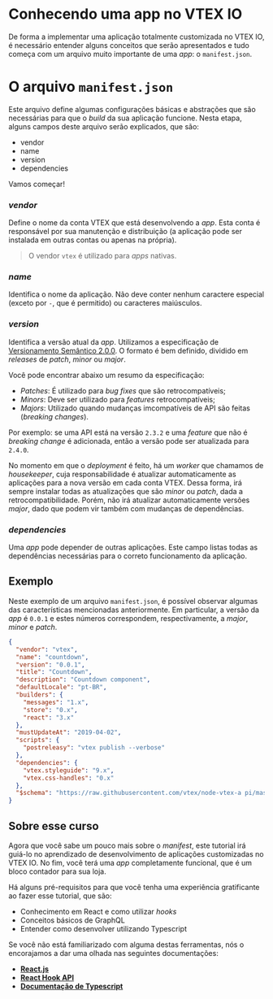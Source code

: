 # Conhecendo uma app no VTEX IO
De forma a implementar uma aplicação totalmente customizada no VTEX IO, é necessário entender alguns conceitos que serão apresentados e tudo começa com um arquivo muito importante de uma _app_: o `manifest.json`.


# O arquivo `manifest.json`
Este arquivo define algumas configurações básicas e abstrações que são necessárias para que o _build_ da sua aplicação funcione. Nesta etapa, alguns campos deste arquivo serão explicados, que são:
- vendor
- name
- version
- dependencies

Vamos começar!

### _vendor_

Define o nome da conta VTEX que está desenvolvendo a _app_. Esta conta é responsável por sua manutenção e distribuição (a aplicação pode ser instalada em outras contas ou apenas na própria).

>O vendor `vtex` é utilizado para _apps_ nativas.

### _name_

Identifica o nome da aplicação. Não deve conter nenhum caractere especial (exceto por `-`, que é permitido) ou caracteres maiúsculos.

### _version_
Identifica a versão atual da _app_. Utilizamos a especificação de [Versionamento Semântico 2.0.0](https://semver.org/). O formato é bem definido, dividido em _releases_ de _patch_, _minor_ ou _major_.

Você pode encontrar abaixo um resumo da especificação:
- *Patches*: É utilizado para _bug fixes_ que são retrocompatíveis;
- *Minors*: Deve ser utilizado para _features_ retrocompatíveis;
- *Majors*: Utilizado quando mudanças imcompatíveis de API são feitas (_breaking changes_).

Por exemplo: se uma API está na versão `2.3.2` e uma _feature_ que não é _breaking change_ é adicionada, então a versão pode ser atualizada para `2.4.0`.

No momento em que o _deployment_ é feito, há um _worker_ que chamamos de _housekeeper_, cuja responsabilidade é atualizar automaticamente as aplicações para a nova versão em cada conta VTEX. Dessa forma, irá sempre instalar todas as atualizações que são _minor_ ou _patch_, dada a retrocompatibilidade. Porém, não irá atualizar automaticamente versões _major_, dado que podem vir também com mudanças de dependências.

### _dependencies_

Uma _app_ pode depender de outras aplicações. Este campo listas todas as dependências necessárias para o correto funcionamento da aplicação.

## Exemplo
Neste exemplo de um arquivo `manifest.json`, é possível observar algumas das características mencionadas anteriormente. Em particular, a versão da _app_ é `0.0.1` e estes números correspondem, respectivamente, a _major_, _minor_ e _patch_.

```json
{
  "vendor": "vtex",
  "name": "countdown",
  "version": "0.0.1",
  "title": "Countdown",
  "description": "Countdown component",
  "defaultLocale": "pt-BR",
  "builders": {
    "messages": "1.x",
    "store": "0.x",
    "react": "3.x"
  },
  "mustUpdateAt": "2019-04-02",
  "scripts": {
    "postreleasy": "vtex publish --verbose"
  },
  "dependencies": {
    "vtex.styleguide": "9.x",
    "vtex.css-handles": "0.x"
  },
  "$schema": "https://raw.githubusercontent.com/vtex/node-vtex-a pi/master/gen/manifest.schema"
}
```

## Sobre esse curso
Agora que você sabe um pouco mais sobre o _manifest_, este tutorial irá guiá-lo no aprendizado de desenvolvimento de aplicações customizadas no VTEX IO. No fim, você terá uma _app_ completamente funcional, que é um bloco contador para sua loja.

Há alguns pré-requisitos para que você tenha uma experiência gratificante ao fazer esse tutorial, que são:
- Conhecimento em React e como utilizar _hooks_
- Conceitos básicos de GraphQL
- Entender como desenvolver utilizando Typescript

Se você não está familiarizado com alguma destas ferramentas, nós o encorajamos a dar uma olhada nas seguintes documentações:
- [**React.js**](https://reactjs.org/)
- [**React Hook API**](https:/**/reactjs.org/docs/hooks-intro.html)
- [**Documentação de Typescript**](https://www.typescriptlang.org/)


